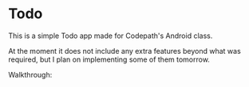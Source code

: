 # Todo

This is a simple Todo app made for Codepath's Android class.

At the moment it does not include any extra features beyond what was required, but I plan on implementing some of them tomorrow.

Walkthrough:
